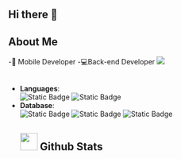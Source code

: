 ## Hi there 👋

## About Me

-📱 Mobile Developer
-💻Back-end Developer
<img src="https://user-images.githubusercontent.com/73097560/115834477-dbab4500-a447-11eb-908a-139a6edaec5c.gif"><br><br>

<p align="center">
    
- **Languages**:
    <br>
        ![Static Badge](https://img.shields.io/badge/Python%20-%200A2694?style=for-the-badge&logo=python&color=0A2694)
        ![Static Badge](https://img.shields.io/badge/TypeScript%20-%204F6FE8?style=for-the-badge&logo=TypeScript&color=4F6FE8)
  <br>
- **Database**:
    <br>
        ![Static Badge](https://img.shields.io/badge/Mysql-%20FFFFFF?style=for-the-badge&logo=Mysql&color=FFFFFF)
        ![Static Badge](https://img.shields.io/badge/PostgreSql-%2055B5ED?style=for-the-badge&logo=PostgreSql&color=55B5ED)
        ![Static Badge](https://img.shields.io/badge/MongoDB%20-%20317D32?style=for-the-badge&logo=mongodb&color=317D32)
  ## <img src="https://media.giphy.com/media/iY8CRBdQXODJSCERIr/giphy.gif" width="35"><b> Github Stats </b>
